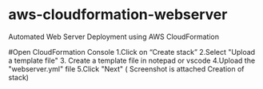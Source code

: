 # aws-cloudformation-webserver
Automated Web Server Deployment using AWS CloudFormation

#Open CloudFormation Console
1.Click on “Create stack”
2.Select "Upload a template file"
3. Create a template file in notepad or vscode
4.Upload the "webserver.yml" file 
5.Click "Next" ( Screenshot is attached Creation of stack)
